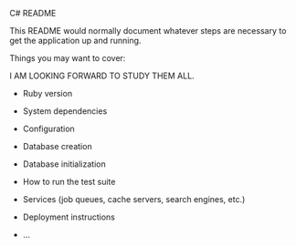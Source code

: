C# README

This README would normally document whatever steps are necessary to get the
application up and running.

Things you may want to cover:

I AM LOOKING FORWARD TO STUDY THEM ALL.
* Ruby version

* System dependencies

* Configuration

* Database creation

* Database initialization

* How to run the test suite

* Services (job queues, cache servers, search engines, etc.)

* Deployment instructions

* ...
